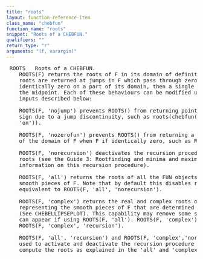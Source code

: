 ```yaml
---
title: "roots"
layout: function-reference-item
class_name: "chebfun"
function_name: "roots"
snippet: "Roots of a CHEBFUN."
qualifiers: ""
return_type: "r"
arguments: "(f, varargin)"
---
```


<pre class="help-text"> ROOTS   Roots of a CHEBFUN.
    ROOTS(F) returns the roots of F in its domain of definition. By default,
    roots are returned at jumps in F which pass through zero, and if F is
    identically zero on a part of its domain, then a single root is returned at
    the midpoint. Each of these behaviours can be modified using the optional
    inputs described below:
 
    ROOTS(F, 'nojump') prevents ROOTS() from returning points where F changes
    sign due to a jump discontinuity, such as roots(chebfun(@sign, 'splitting',
    'on')).
 
    ROOTS(F, 'nozerofun') prevents ROOTS() from returning a zero at the midpoint
    of the domain of F when F if identically zero, such as ROOTS(chebfun(0)).
  
    ROOTS(F, 'norecursion') deactivates the recursion procedure used to compute
    roots (see the Guide 3: Rootfinding and minima and maxima for more
    information on this recursion procedure).
 
    ROOTS(F, 'all') returns the roots of all the FUN objects representing the
    smooth pieces of F. Note that by default this disables recursion, and so is
    equivalent to ROOTS(F, 'all', 'norecursion').
 
    ROOTS(F, 'complex') returns the real and complex roots of the FUN objects
    representing the smooth pieces of F that are determined to be non-spurious.
    (See CHEBELLIPSEPLOT). This capability may remove some spurious roots that
    can appear if using ROOTS(F, 'all'). ROOTS(F, 'complex') is equivalent to
    ROOTS(F, 'complex', 'recursion').
 
    ROOTS(F, 'all', 'recursion') and ROOTS(F, 'complex','norecursion') can be
    used to activate and deactivate the recursion procedure respectively, to
    compute the roots as explained in the 'all' and 'complex' modes.
</pre>